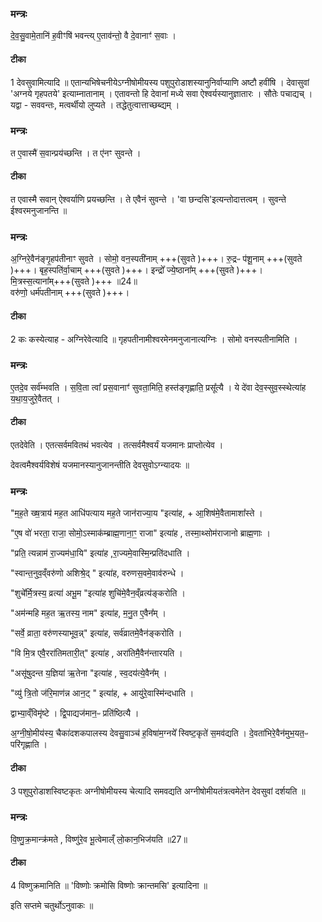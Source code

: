 

### मन्त्रः
दे॒व॒सु॒वामे॒तानि॑ ह॒वीꣳषि॑ भवन्त्य् ए॒ताव॑न्तो॒ वै दे॒वानाꣳ॑ स॒वाः ।

####  टीका
1 देवसुवामित्यादि ॥ एतान्यभिषेचनीयेऽग्नीषोमीयस्य पशुपुरोडाशस्यानुनिर्वाप्याणि अष्टौ हवींषि । देवासुवां 'अग्नये गृहपतये' इत्याम्नातानाम् । एतावन्तो हि देवानां मध्ये सवा ऐश्वर्यस्यानुज्ञातारः । सौतेः पचाद्यच् । यद्वा - सववन्तः, मत्वर्थीयो लुप्यते । तद्धेतुत्वात्ताच्छब्द्यम् ।
### मन्त्रः
त ए॒वास्मै॑ स॒वान्प्रय॑च्छन्ति । त ए॑नꣳ सुवन्ते ।

####  टीका
त एवास्मै सवान् ऐश्वर्याणि प्रयच्छन्ति । ते एवैनं सुवन्ते । 'वा छन्दसि'इत्यन्तोदात्तत्वम् । सुवन्ते ईश्वरमनुजानन्ति ॥

### मन्त्रः
अ॒ग्निरे॒वैन॑ङ्गृ॒हप॑तीनाꣳ सुवते । सोमो॒ वन॒स्पती॑नाम् +++(सुवते )+++। रु॒द्रᳶ प॑शू॒नाम् +++(सुवते )+++। बृह॒स्पति॑र्वा॒चाम् +++(सुवते )+++। इन्द्रो᳚ ज्ये॒ष्ठाना᳚म् +++(सुवते )+++। मि॒त्रस्स॒त्याना᳚म्+++(सुवते )+++ ॥24॥  
वरु॑णो॒ धर्म॑पतीनाम् +++(सुवते )+++।
####  टीका
2 कः कस्येत्याह - अग्निरेवेत्यादि ॥ गृहपतीनामीश्वरमेनमनुजानात्यग्निः । सोमो वनस्पतीनामिति ।
### मन्त्रः
ए॒तदे॒व सर्व॑म्भवति । स॒वि॒ता त्वा᳚ प्रस॒वानाꣳ॑ सुवता॒मिति॒ हस्त॑ङ्गृह्णाति॒ प्रसू᳚त्यै ।
ये दे॑वा देव॒स्सुव॒स्स्थेत्या॑ह  य॒था॒य॒जुरे॒वैतत् ।
####  टीका
एतदेवेति । एतत्सर्वमवितथं भवत्येव । तत्सर्वमैश्वर्यं यजमानः प्राप्तोत्येव ।

देवत्वमैश्वर्यविशेषं यजमानस्यानुजानन्तीति देवसुवोऽग्न्यादयः ॥

### मन्त्रः
"म॒ह॒ते ख्ष॒त्राय॑ मह॒त आधि॑पत्याय मह॒ते जान॑राज्या॒य "इत्या॑ह, + आ॒शिष॑मे॒वैतामाशा᳚स्ते ।

"ए॒ष वो॑ भरता॒ राजा॒ सोमो॒ऽस्माक॑म्ब्राह्म॒णाना॒ꣳ॒ राजा" इत्या॑ह , तस्मा॒थ्सोम॑राजानो ब्राह्म॒णाः ।

"प्रति॒ त्यन्नाम॑ रा॒ज्यम॑धा॒यि" इत्या॑ह ,रा॒ज्यमे॒वास्मि॒न्प्रति॑दधाति ।

"स्वान्त॒नुव॒व्ँवरु॑णो अशिश्रे॒द् " इत्या॑ह, वरुणस॒वमे॒वाव॑रुन्धे ।

"शुचे᳚र्मि॒त्रस्य॒ व्रत्या॑ अभू॒म "इत्या॑ह शुचि॑मे॒वैन॒व्ँव्रत्य॑ङ्करोति ।

"अम॑न्महि मह॒त ऋ॒तस्य॒ नाम" इत्या॑ह, म॒नु॒त ए॒वैन᳚म् ।

"सर्वे॒ व्राता॒ वरु॑णस्याभूव॒न्न्" इत्या॑ह,  सर्व॑व्रातमे॒वैन॑ङ्करोति ।

"वि मि॒त्र एवै॒ररा॑तिमतारी॒त्" इत्या॑ह , अरा॑तिमै॒वैन॑न्तारयति ।

"असू॑षुदन्त य॒ज्ञिया॑ ऋ॒तेना "इत्या॑ह , स्व॒दय॑त्ये॒वैन᳚म् ।

"व्यु॑ त्रि॒तो ज॑रि॒माण॑न्न आन॒ट् " इत्या॑ह, + आयु॑रे॒वास्मि॑न्दधाति ।

द्वाभ्या॒व्ँविमृ॑ष्टे । द्वि॒पाद्यज॑मान॒ᳶ प्रति॑ष्ठित्यै ।

अ॒ग्नी॒षो॒मीय॑स्य॒ चैका॑दशकपालस्य देवसु॒वाञ्च॑ ह॒विषा॑म॒ग्नये᳚ स्विष्ट॒कृते॑ स॒मव॑द्यति । दे॒वता॑भिरे॒वैन॑मुभ॒यत॒ᳶ परि॑गृह्णाति ।

####  टीका
3 पशुपुरोडाशस्विष्टकृतः अग्नीषोमीयस्य चेत्यादि समवद्यति अग्नीषोमीयतंत्रत्वमेतेन देवसुवां दर्शयति ॥

### मन्त्रः
वि॒ष्णु॒क्र॒मान्क्र॑मते , विष्णु॑रे॒व भू॒त्वेमाल्ँ लो॒कान॒भिज॑यति ॥27॥  

####  टीका
4 विष्णुक्रमानिति ॥ 'विष्णोः क्रमोसि विष्णोः क्रान्तमसि' इत्यादिना ॥


इति सप्तमे चतुर्थोऽनुवाकः ॥  

